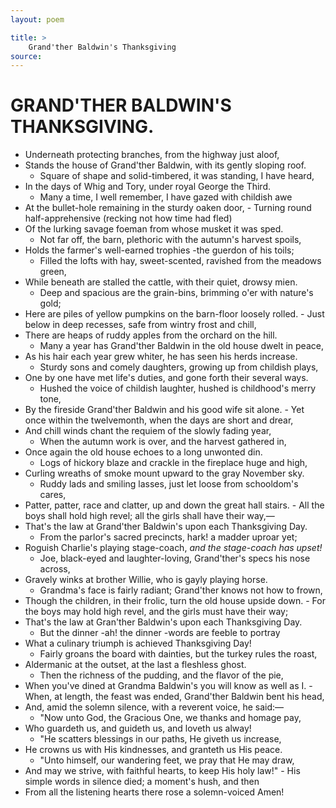 ```yaml
---
layout: poem

title: >
    Grand'ther Baldwin's Thanksgiving
source: 
---
```


       	 
# GRAND'THER BALDWIN'S THANKSGIVING.

  - Underneath protecting branches, from the highway just aloof, 
- Stands the house of Grand'ther Baldwin, with its gently sloping roof.
  - Square of shape and solid-timbered, it was standing, I have heard, 
- In the days of Whig and Tory, under royal George the Third.
  - Many a time, I well remember, I have gazed with childish awe 
- At the bullet-hole remaining in the sturdy oaken door,
      - Turning round half-apprehensive (recking not how time had fled) 
- Of the lurking savage foeman from whose musket it was sped.
  - Not far off, the barn, plethoric with the autumn's harvest spoils, 
- Holds the farmer's well-earned trophies -the guerdon of his toils;
  - Filled the lofts with hay, sweet-scented, ravished from the meadows green, 
- While beneath are stalled the cattle, with their quiet, drowsy mien.
  - Deep and spacious are the grain-bins, brimming o'er with nature's gold; 
- Here are piles of yellow pumpkins on the barn-floor loosely rolled.
      - Just below in deep recesses, safe from wintry frost and chill, 
- There are heaps of ruddy apples from the orchard on the hill.
  - Many a year has Grand'ther Baldwin in the old house dwelt in peace, 
- As his hair each year grew whiter, he has seen his herds increase.
  - Sturdy sons and comely daughters, growing up from childish plays, 
- One by one have met life's duties, and gone forth their several ways.
  - Hushed the voice of childish laughter, hushed is childhood's merry tone, 
- By the fireside Grand'ther Baldwin and his good wife sit alone.
      - Yet once within the twelvemonth, when the days are short and drear, 
- And chill winds chant the requiem of the slowly fading year,
  - When the autumn work is over, and the harvest gathered in, 
- Once again the old house echoes to a long unwonted din.
  - Logs of hickory blaze and crackle in the fireplace huge and high, 
- Curling wreaths of smoke mount upward to the gray November sky.
  - Ruddy lads and smiling lasses, just let loose from schooldom's cares, 
- Patter, patter, race and clatter, up and down the great hall stairs.
      - All the boys shall hold high revel; all the girls shall have their way,— 
- That's the law at Grand'ther Baldwin's upon each Thanksgiving Day.
  - From the parlor's sacred precincts, hark! a madder uproar yet; 
- Roguish Charlie's playing stage-coach, *and the stage-coach has upset!*
  - Joe, black-eyed and laughter-loving, Grand'ther's specs his nose across, 
- Gravely winks at brother Willie, who is gayly playing horse.
  - Grandma's face is fairly radiant; Grand'ther knows not how to frown, 
- Though the children, in their frolic, turn the old house upside down.
      - For the boys may hold high revel, and the girls must have their way; 
- That's the law at Gran'ther Baldwin's upon each Thanksgiving Day.
  - But the dinner -ah! the dinner -words are feeble to portray 
- What a culinary triumph is achieved Thanksgiving Day!
  - Fairly groans the board with dainties, but the turkey rules the roast, 
- Aldermanic at the outset, at the last a fleshless ghost.
  - Then the richness of the pudding, and the flavor of the pie, 
- When you've dined at Grandma Baldwin's you will know as well as I.
      - When, at length, the feast was ended, Grand'ther Baldwin bent his head, 
- And, amid the solemn silence, with a reverent voice, he said:—
  - "Now unto God, the Gracious One, we thanks and homage pay, 
- Who guardeth us, and guideth us, and loveth us alway!
  - "He scatters blessings in our paths, He giveth us increase, 
- He crowns us with His kindnesses, and granteth us His peace.
  - "Unto himself, our wandering feet, we pray that He may draw, 
- And may we strive, with faithful hearts, to keep His holy law!"
      - His simple words in silence died; a moment's hush, and then 
- From all the listening hearts there rose a solemn-voiced Amen!
      